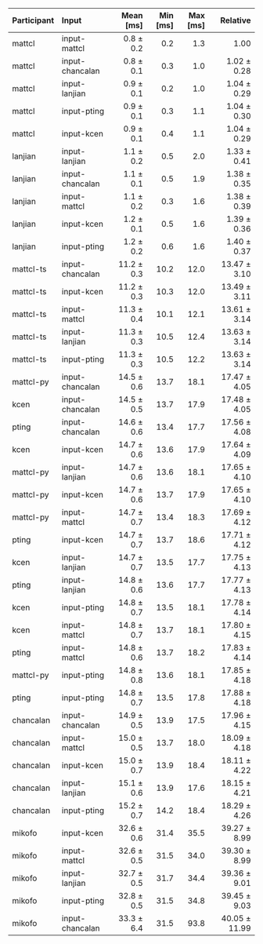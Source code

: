| Participant | Input | Mean [ms] | Min [ms] | Max [ms] | Relative |
|:---|:---|---:|---:|---:|---:|
| mattcl | input-mattcl | 0.8 ± 0.2 | 0.2 | 1.3 | 1.00 |
| mattcl | input-chancalan | 0.8 ± 0.1 | 0.3 | 1.0 | 1.02 ± 0.28 |
| mattcl | input-lanjian | 0.9 ± 0.1 | 0.2 | 1.0 | 1.04 ± 0.29 |
| mattcl | input-pting | 0.9 ± 0.1 | 0.3 | 1.1 | 1.04 ± 0.30 |
| mattcl | input-kcen | 0.9 ± 0.1 | 0.4 | 1.1 | 1.04 ± 0.29 |
| lanjian | input-lanjian | 1.1 ± 0.2 | 0.5 | 2.0 | 1.33 ± 0.41 |
| lanjian | input-chancalan | 1.1 ± 0.1 | 0.5 | 1.9 | 1.38 ± 0.35 |
| lanjian | input-mattcl | 1.1 ± 0.2 | 0.3 | 1.6 | 1.38 ± 0.39 |
| lanjian | input-kcen | 1.2 ± 0.1 | 0.5 | 1.6 | 1.39 ± 0.36 |
| lanjian | input-pting | 1.2 ± 0.2 | 0.6 | 1.6 | 1.40 ± 0.37 |
| mattcl-ts | input-chancalan | 11.2 ± 0.3 | 10.2 | 12.0 | 13.47 ± 3.10 |
| mattcl-ts | input-kcen | 11.2 ± 0.3 | 10.3 | 12.0 | 13.49 ± 3.11 |
| mattcl-ts | input-mattcl | 11.3 ± 0.4 | 10.1 | 12.1 | 13.61 ± 3.14 |
| mattcl-ts | input-lanjian | 11.3 ± 0.3 | 10.5 | 12.4 | 13.63 ± 3.14 |
| mattcl-ts | input-pting | 11.3 ± 0.3 | 10.5 | 12.2 | 13.63 ± 3.14 |
| mattcl-py | input-chancalan | 14.5 ± 0.6 | 13.7 | 18.1 | 17.47 ± 4.05 |
| kcen | input-chancalan | 14.5 ± 0.5 | 13.7 | 17.9 | 17.48 ± 4.05 |
| pting | input-chancalan | 14.6 ± 0.6 | 13.4 | 17.7 | 17.56 ± 4.08 |
| kcen | input-kcen | 14.7 ± 0.6 | 13.6 | 17.9 | 17.64 ± 4.09 |
| mattcl-py | input-lanjian | 14.7 ± 0.6 | 13.6 | 18.1 | 17.65 ± 4.10 |
| mattcl-py | input-kcen | 14.7 ± 0.6 | 13.7 | 17.9 | 17.65 ± 4.10 |
| mattcl-py | input-mattcl | 14.7 ± 0.7 | 13.4 | 18.3 | 17.69 ± 4.12 |
| pting | input-kcen | 14.7 ± 0.7 | 13.7 | 18.6 | 17.71 ± 4.12 |
| kcen | input-lanjian | 14.7 ± 0.7 | 13.5 | 17.7 | 17.75 ± 4.13 |
| pting | input-lanjian | 14.8 ± 0.6 | 13.6 | 17.7 | 17.77 ± 4.13 |
| kcen | input-pting | 14.8 ± 0.7 | 13.5 | 18.1 | 17.78 ± 4.14 |
| kcen | input-mattcl | 14.8 ± 0.7 | 13.7 | 18.1 | 17.80 ± 4.15 |
| pting | input-mattcl | 14.8 ± 0.6 | 13.7 | 18.2 | 17.83 ± 4.14 |
| mattcl-py | input-pting | 14.8 ± 0.8 | 13.6 | 18.1 | 17.85 ± 4.18 |
| pting | input-pting | 14.8 ± 0.7 | 13.5 | 17.8 | 17.88 ± 4.18 |
| chancalan | input-chancalan | 14.9 ± 0.5 | 13.9 | 17.5 | 17.96 ± 4.15 |
| chancalan | input-mattcl | 15.0 ± 0.5 | 13.7 | 18.0 | 18.09 ± 4.18 |
| chancalan | input-kcen | 15.0 ± 0.7 | 13.9 | 18.4 | 18.11 ± 4.22 |
| chancalan | input-lanjian | 15.1 ± 0.6 | 13.9 | 17.6 | 18.15 ± 4.21 |
| chancalan | input-pting | 15.2 ± 0.7 | 14.2 | 18.4 | 18.29 ± 4.26 |
| mikofo | input-kcen | 32.6 ± 0.6 | 31.4 | 35.5 | 39.27 ± 8.99 |
| mikofo | input-mattcl | 32.6 ± 0.5 | 31.5 | 34.0 | 39.30 ± 8.99 |
| mikofo | input-lanjian | 32.7 ± 0.5 | 31.7 | 34.4 | 39.36 ± 9.01 |
| mikofo | input-pting | 32.8 ± 0.5 | 31.5 | 34.8 | 39.45 ± 9.03 |
| mikofo | input-chancalan | 33.3 ± 6.4 | 31.5 | 93.8 | 40.05 ± 11.99 |
